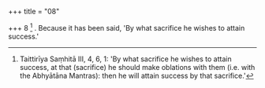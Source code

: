 +++
title = "08"

+++
8 [^3] . Because it has been said, 'By what sacrifice he wishes to attain success.'


[^3]:  Taittirīya Saṃhitā III, 4, 6, 1: 'By what sacrifice he wishes to attain success, at that (sacrifice) he should make oblations with them (i.e. with the Abhyātāna Mantras): then he will attain success by that sacrifice.'

